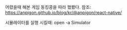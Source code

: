 어렸을때 해본 게임 동킹콩을 따라 했봤다.
참조: https://anpigon.github.io/blog/kr/@anpigon/react-native/

시뮬레이터를 실행 시킬때: open -a Simulator